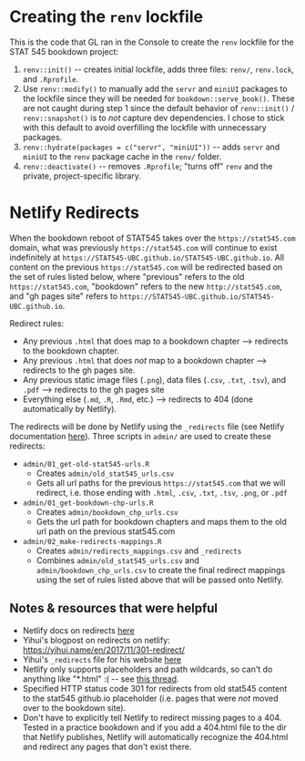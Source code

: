 # Creating the `renv` lockfile

This is the code that GL ran in the Console to create the `renv` lockfile for the STAT 545 bookdown project:

1. `renv::init()` -- creates initial lockfile, adds three files: `renv/`, `renv.lock`, and `.Rprofile`.
1. Use `renv::modify()` to manually add the `servr` and `miniUI` packages to the lockfile since they will be needed for `bookdown::serve_book()`. These are not caught during step 1 since the default behavior of `renv::init()` / `renv::snapshot()` is to *not* capture dev dependencies. I chose to stick with this default to avoid overfilling the lockfile with unnecessary packages. 
1. `renv::hydrate(packages = c("servr", "miniUI"))` -- adds `servr` and `miniUI` to the `renv` package cache in the `renv/` folder. 
1. `renv::deactivate()` -- removes `.Rprofile`; "turns off" `renv` and the private, project-specific library.


# Netlify Redirects

When the bookdown reboot of STAT545 takes over the `https://stat545.com` domain, what was previously `https://stat545.com` will continue to exist indefinitely at `https://STAT545-UBC.github.io/STAT545-UBC.github.io`. All content on the previous `https://stat545.com` will be redirected based on the set of rules listed below, where "previous" refers to the old `https://stat545.com`, "bookdown" refers to the new `http://stat545.com`, and "gh pages site" refers to `https://STAT545-UBC.github.io/STAT545-UBC.github.io`. 

Redirect rules:

* Any previous `.html` that does map to a bookdown chapter --> redirects to the bookdown chapter.
* Any previous `.html` that does *not* map to a bookdown chapter --> redirects to the gh pages site.
* Any previous static image files (`.png`), data files (`.csv`, `.txt`, `.tsv`), and `.pdf` --> redirects to the gh pages site
* Everything else (`.md`, `.R`, `.Rmd`, etc.) --> redirects to 404 (done automatically by Netlify).

The redirects will be done by Netlify using the `_redirects` file (see Netlify documentation [here](https://www.netlify.com/docs/redirects/#custom-404)). Three scripts in `admin/` are used to create these redirects:

* `admin/01_get-old-stat545-urls.R`
    + Creates `admin/old_stat545_urls.csv`
    + Gets all url paths for the previous `https://stat545.com` that we will redirect, i.e. those ending with `.html`, `.csv`, `.txt`, `.tsv`, `.png`, or `.pdf` 
* `admin/01_get-bookdown-chp-urls.R` 
    + Creates `admin/bookdown_chp_urls.csv`
    + Gets the url path for bookdown chapters and maps them to the old url path on the previous stat545.com
* `admin/02_make-redirects-mappings.R`
    + Creates `admin/redirects_mappings.csv` and `_redirects`
    + Combines `admin/old_stat545_urls.csv` and `admin/bookdown_chp_urls.csv` to create the final redirect mappings using the set of rules listed above that will be passed onto Netlify. 

## Notes & resources that were helpful

* Netlify docs on redirects [here](https://www.netlify.com/docs/redirects/#basic-redirects)
* Yihui's blogpost on redirects on netlify: https://yihui.name/en/2017/11/301-redirect/
* Yihui's `_redirects` file for his website [here](https://github.com/yihui/yihui.name/blob/c997fd7adbf4dd4fd09a52111c79307de9fee582/static/_redirects)
* Netlify only supports placeholders and path wildcards, so can't do anything like "*.html" :( -- see [this thread](https://community.netlify.com/t/410-status-code-issue-with-redirects/698/5).
* Specified HTTP status code 301 for redirects from old stat545 content  to the stat545 github.io placeholder (i.e. pages that were *not* moved over to the bookdown site). 
* Don't have to explicitly tell Netlify to redirect missing pages to a 404. Tested in a practice bookdown and if you add a 404.html file to the dir that Netlify publishes, Netlify will automatically recognize the 404.html and redirect any pages that don't exist there. 
  
  